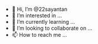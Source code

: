 - 👋 Hi, I’m @22sayantan
- 👀 I’m interested in ...
- 🌱 I’m currently learning ...
- 💞️ I’m looking to collaborate on ...
- 📫 How to reach me ...

<!---
22sayantan/22sayantan is a ✨ special ✨ repository because its `README.md` (this file) appears on your GitHub profile.
You can click the Preview link to take a look at your changes.
--->
